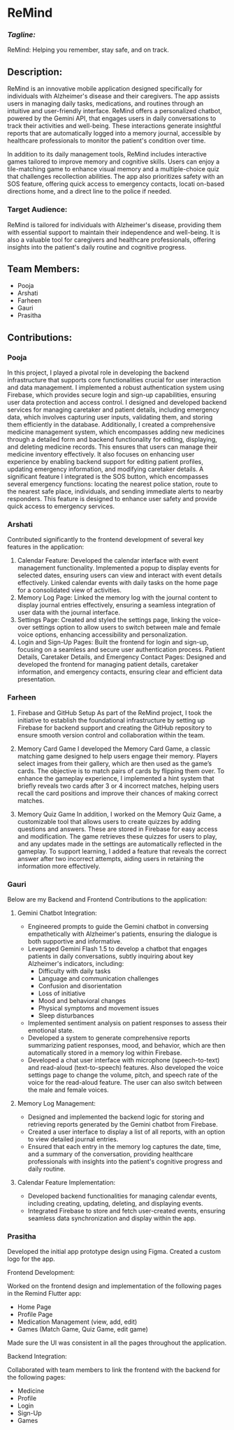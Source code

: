 # ReMind 
### _Tagline:_
ReMind: Helping you remember, stay safe, and on track.


## Description:
ReMind is an innovative mobile application designed specifically for individuals with Alzheimer's disease and their caregivers. The app assists users in managing daily tasks, medications, and routines through an intuitive and user-friendly interface. ReMind offers a personalized chatbot, powered by the Gemini API, that engages users in daily conversations to track their activities and well-being. These interactions generate insightful reports that are automatically logged into a memory journal, accessible by healthcare professionals to monitor the patient's condition over time.

In addition to its daily management tools, ReMind includes interactive games tailored to improve memory and cognitive skills. Users can enjoy a tile-matching game to enhance visual memory and a multiple-choice quiz that challenges recollection abilities. The app also prioritizes safety with an SOS feature, offering quick access to emergency contacts, locati on-based directions home, and a direct line to the police if needed.

### Target Audience:
ReMind is tailored for individuals with Alzheimer's disease, providing them with essential support to maintain their independence and well-being. It is also a valuable tool for caregivers and healthcare professionals, offering insights into the patient's daily routine and cognitive progress.

## Team Members:
- Pooja
- Arshati
- Farheen
- Gauri 
- Prasitha

## Contributions:
### **Pooja**
In this project, I played a pivotal role in developing the backend infrastructure that supports core functionalities crucial for user interaction and data management. I implemented a robust authentication system using Firebase, which provides secure login and sign-up capabilities, ensuring user data protection and access control. I designed and developed backend services for managing caretaker and patient details, including emergency data, which involves capturing user inputs, validating them, and storing them efficiently in the database. Additionally, I created a comprehensive medicine management system, which encompasses adding new medicines through a detailed form and backend functionality for editing, displaying, and deleting medicine records. This ensures that users can manage their medicine inventory effectively. It also focuses on enhancing user experience by enabling backend support for editing patient profiles, updating emergency information, and modifying caretaker details. A significant feature I integrated is the SOS button, which encompasses several emergency functions: locating the nearest police station, route to the nearest safe place, individuals, and sending immediate alerts to nearby responders. This feature is designed to enhance user safety and provide quick access to emergency services.

### **Arshati**
Contributed significantly to the frontend development of several key features in the application:
1. Calendar Feature: Developed the calendar interface with event management functionality. Implemented a popup to display events for selected dates, ensuring users can view and interact with event details effectively. Linked calendar events with daily tasks on the home page for a consolidated view of activities.
2. Memory Log Page: Linked the memory log with the journal content to display journal entries effectively, ensuring a seamless integration of user data with the journal interface.
3. Settings Page: Created and styled the settings page, linking the voice-over settings option to allow users to switch between male and female voice options, enhancing accessibility and personalization.
4. Login and Sign-Up Pages: Built the frontend for login and sign-up, focusing on a seamless and secure user authentication process.
Patient Details, Caretaker Details, and Emergency Contact Pages: Designed and developed the frontend for managing patient details, caretaker information, and emergency contacts, ensuring clear and efficient data presentation.

### **Farheen**
1. Firebase and GitHub Setup
As part of the ReMind project, I took the initiative to establish the foundational infrastructure by setting up Firebase for backend support and creating the GitHub repository to ensure smooth version control and collaboration within the team.

2. Memory Card Game
I developed the Memory Card Game, a classic matching game designed to help users engage their memory. Players select images from their gallery, which are then used as the game’s cards. The objective is to match pairs of cards by flipping them over. To enhance the gameplay experience, I implemented a hint system that briefly reveals two cards after 3 or 4 incorrect matches, helping users recall the card positions and improve their chances of making correct matches.

3. Memory Quiz Game
In addition, I worked on the Memory Quiz Game, a customizable tool that allows users to create quizzes by adding questions and answers. These are stored in Firebase for easy access and modification. The game retrieves these quizzes for users to play, and any updates made in the settings are automatically reflected in the gameplay. To support learning, I added a feature that reveals the correct answer after two incorrect attempts, aiding users in retaining the information more effectively.

### **Gauri**
Below are my Backend and Frontend Contributions to the application:

1. Gemini Chatbot Integration:
   - Engineered prompts to guide the Gemini chatbot in conversing empathetically with Alzheimer's patients, ensuring the dialogue is both supportive and informative.
   - Leveraged Gemini Flash 1.5 to develop a chatbot that engages patients in daily conversations, subtly inquiring about key Alzheimer's indicators, including:
     - Difficulty with daily tasks
     - Language and communication challenges
     - Confusion and disorientation
     - Loss of initiative
     - Mood and behavioral changes
     - Physical symptoms and movement issues
     - Sleep disturbances
   - Implemented sentiment analysis on patient responses to assess their emotional state.
   - Developed a system to generate comprehensive reports summarizing patient responses, mood, and behavior, which are then automatically stored in a memory log within Firebase.
   - Developed a chat user interface with microphone (speech-to-text) and read-aloud (text-to-speech) features. Also developed the voice settings page to change the volume, pitch, and speech rate of the voice for the read-aloud feature. The user can also switch between the male and female voices.

2. Memory Log Management:
   - Designed and implemented the backend logic for storing and retrieving reports generated by the Gemini chatbot from Firebase.
   - Created a user interface to display a list of all reports, with an option to view detailed journal entries.
   - Ensured that each entry in the memory log captures the date, time, and a summary of the conversation, providing healthcare professionals with insights into the patient's cognitive progress and daily routine.

3. Calendar Feature Implementation:
   - Developed backend functionalities for managing calendar events, including creating, updating, deleting, and displaying events.
   - Integrated Firebase to store and fetch user-created events, ensuring seamless data synchronization and display within the app.


### **Prasitha**
Developed the initial app prototype design using Figma.
Created a custom logo for the app.

Frontend Development:

Worked on the frontend design and implementation of the following pages in the Remind Flutter app:

- Home Page
- Profile Page
- Medication Management (view, add, edit)
- Games (Match Game, Quiz Game, edit game)

Made sure the UI was consistent in all the pages throughout the application.

Backend Integration:

Collaborated with team members to link the frontend with the backend for the following pages:

- Medicine
- Profile
- Login
- Sign-Up
- Games


<!-- ## Getting Started

This project is a starting point for a Flutter application.

A few resources to get you started if this is your first Flutter project:

- [Lab: Write your first Flutter app](https://docs.flutter.dev/get-started/codelab)
- [Cookbook: Useful Flutter samples](https://docs.flutter.dev/cookbook)

For help getting started with Flutter development, view the
[online documentation](https://docs.flutter.dev/), which offers tutorials,
samples, guidance on mobile development, and a full API reference. -->

